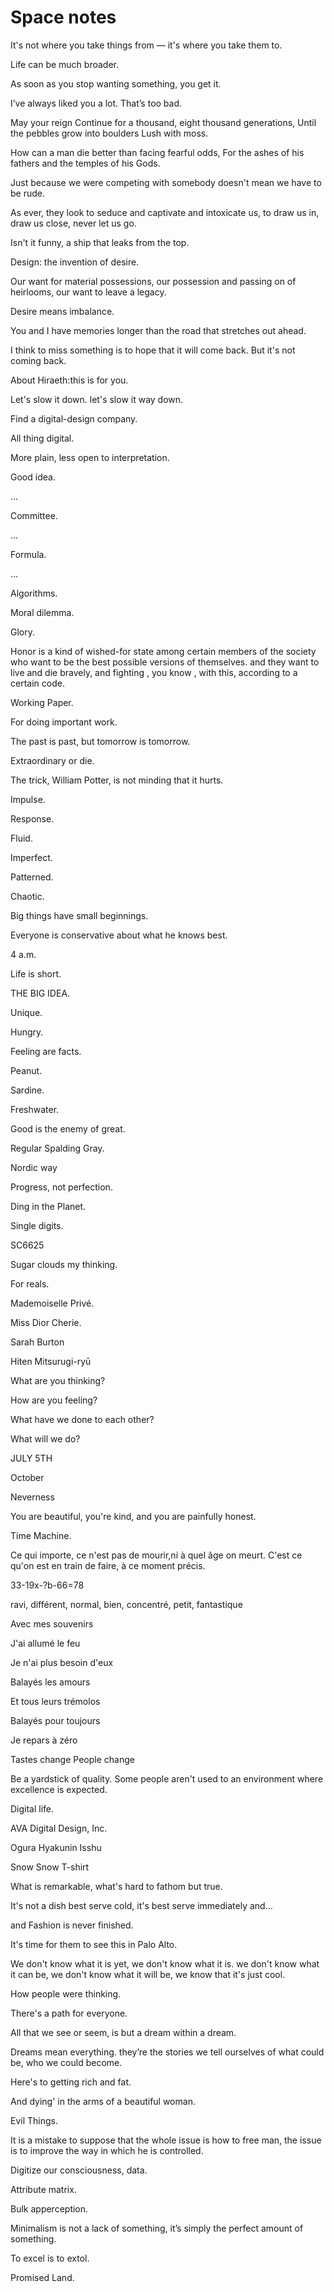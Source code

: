 # Space notes

It's not where you take things from — it's where you take them to.

Life can be much broader.

As soon as you stop wanting something, you get it.

I’ve always liked you a lot. That’s too bad.

May your reign Continue for a thousand, eight thousand generations, Until the pebbles grow into boulders Lush with moss.

How can a man die better than facing fearful odds, For the ashes of his fathers and the temples of his Gods.

Just because we were competing with somebody doesn't mean we have to be rude.

As ever, they look to seduce and captivate and intoxicate us, to draw us in, draw us close, never let us go.

Isn't it funny, a ship that leaks from the top.

Design: the invention of desire.

Our want for material possessions, our possession and passing on of heirlooms, our want to leave a legacy.

Desire means imbalance.

You and I have memories longer than the road that stretches out ahead.

I think to miss something is to hope that it will come back. But it's not coming back.


About Hiraeth:this is for you.

Let's slow it down. let's slow it way down.

Find a digital-design company.


All thing digital.

More plain, less open to interpretation.

Good idea.

…

Committee.

…

Formula.

…

Algorithms.

Moral dilemma.

Glory.

Honor is a kind of wished-for state among certain members of the society who want to be the best possible versions of themselves. and they want to live and die bravely, and fighting , you know , with this, according to a certain code.

Working Paper.

For doing important work.

The past is past, but tomorrow is tomorrow.

Extraordinary or die.

The trick, William Potter, is not minding that it hurts.

Impulse.

Response.

Fluid.

Imperfect.

Patterned.

Chaotic.

Big things have small beginnings.

Everyone is conservative about what he knows best.

4 a.m.

Life is short.

THE BIG IDEA.

Unique.

Hungry.

Feeling are facts.

Peanut.

Sardine.

Freshwater.

Good is the enemy of great.

Regular Spalding Gray.

Nordic way

Progress, not perfection.

Ding in the Planet.

Single digits.

SC6625

Sugar clouds my thinking.

For reals.

Mademoiselle Privé.

Miss Dior Cherie.

Sarah Burton

Hiten Mitsurugi-ryū

What are you thinking?

How are you feeling?

What have we done to each other? 

 What will we do?

JULY 5TH

October

Neverness

You are beautiful, you're kind, and you are painfully honest.

Time Machine.

Ce qui importe, ce n'est pas de mourir,ni à quel âge on meurt. C'est ce qu'on est en train de faire, à ce moment précis. 

33-19x-?b-66=78

ravi, différent, normal, bien, concentré, petit, fantastique

Avec mes souvenirs

J'ai allumé le feu

Je n'ai plus besoin d'eux 

Balayés les amours

Et tous leurs trémolos

Balayés pour toujours

Je repars à zéro

Tastes change  People change

Be a yardstick of quality. Some people aren't used to an environment where excellence is expected.

Digital life.

AVA Digital Design, Inc.

Ogura Hyakunin Isshu

Snow Snow T-shirt

What is remarkable, what's hard to fathom but true.

It's not a dish best serve cold, it's best serve immediately and…

 and Fashion is never finished.

It's time for them to see this in Palo Alto.

We don't know what it is yet, we don't know what it is. we don't know what it can be, we don't know what it will be, we know that it's just cool.

How people were thinking.

There's a path for everyone. 

All that we see or seem, is but a dream within a dream.

Dreams mean everything. they’re the stories we tell ourselves of what could be, who we could become.

Here's to getting rich and fat.

And dying' in the arms of a beautiful woman.

Evil Things.

 It is a mistake to suppose that the whole issue is how to free man, the issue is to improve the way in which he is controlled.

Digitize our consciousness, data.

Attribute matrix.

Bulk apperception.

Minimalism is not a lack of something, it’s simply the perfect amount of something.

To excel is to extol.

Promised Land.